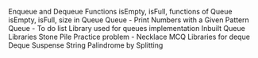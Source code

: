 Enqueue and Dequeue Functions
isEmpty, isFull, functions of Queue
isEmpty, isFull, size in Queue
Queue - Print Numbers with a Given Pattern
Queue - To do list
Library used for queues implementation
Inbuilt Queue Libraries
Stone Pile
Practice problem - Necklace
MCQ
Libraries for deque
Deque
Suspense String
Palindrome by Splitting

